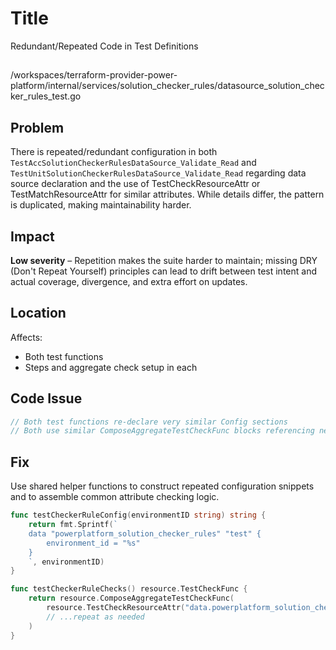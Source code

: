 # Title

Redundant/Repeated Code in Test Definitions

##

/workspaces/terraform-provider-power-platform/internal/services/solution_checker_rules/datasource_solution_checker_rules_test.go

## Problem

There is repeated/redundant configuration in both `TestAccSolutionCheckerRulesDataSource_Validate_Read` and `TestUnitSolutionCheckerRulesDataSource_Validate_Read` regarding data source declaration and the use of TestCheckResourceAttr or TestMatchResourceAttr for similar attributes. While details differ, the pattern is duplicated, making maintainability harder.

## Impact

**Low severity** – Repetition makes the suite harder to maintain; missing DRY (Don't Repeat Yourself) principles can lead to drift between test intent and actual coverage, divergence, and extra effort on updates.

## Location

Affects:
- Both test functions
- Steps and aggregate check setup in each

## Code Issue

```go
// Both test functions re-declare very similar Config sections
// Both use similar ComposeAggregateTestCheckFunc blocks referencing nearly the exact same attributes
```

## Fix

Use shared helper functions to construct repeated configuration snippets and to assemble common attribute checking logic.

```go
func testCheckerRuleConfig(environmentID string) string {
    return fmt.Sprintf(`
    data "powerplatform_solution_checker_rules" "test" {
        environment_id = "%s"
    }
    `, environmentID)
}

func testCheckerRuleChecks() resource.TestCheckFunc {
    return resource.ComposeAggregateTestCheckFunc(
        resource.TestCheckResourceAttr("data.powerplatform_solution_checker_rules.test", "rules.0.code", "meta-remove-dup-reg"),
        // ...repeat as needed
    )
}
```
